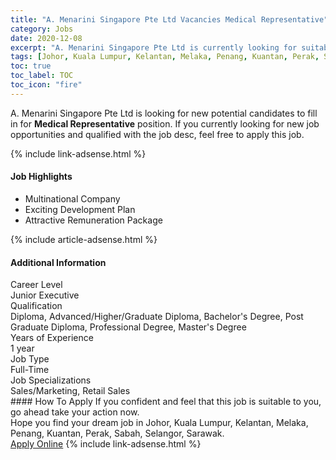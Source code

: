 ```yaml
---
title: "A. Menarini Singapore Pte Ltd Vacancies Medical Representative" 
category: Jobs 
date: 2020-12-08 
excerpt: "A. Menarini Singapore Pte Ltd is currently looking for suitable person to fill in the Medical Representative which positioned at Johor, Kuala Lumpur, Kelantan, Melaka, Penang, Kuantan, Perak, Sabah, Selangor, Sarawak" 
tags: [Johor, Kuala Lumpur, Kelantan, Melaka, Penang, Kuantan, Perak, Sabah, Selangor, Sarawak] 
toc: true 
toc_label: TOC 
toc_icon: "fire" 
--- 
```


<p>A. Menarini Singapore Pte Ltd is looking for new potential candidates to fill in for <b>Medical Representative</b> position. If you currently looking for new job opportunities and qualified with the job desc, feel free to apply this job.
</p>{% include link-adsense.html %} 
<div><div><div><h4>Job Highlights</h4></div></div><div><ul><li><div><div><div><div></div></div></div><div><span>Multinational Company</span></div></div></li><li><div><div><div><div></div></div></div><div><span>Exciting Development Plan</span></div></div></li><li><div><div><div><div></div></div></div><div><span>Attractive Remuneration Package</span></div></div></li></ul></div></div> 
{% include article-adsense.html %} 
<div><div><div><h4>Additional Information</h4></div></div><div><div><div><div><div><div><div><div><span>Career Level</span></div></div><div><span>Junior Executive</span></div></div></div></div><div><div><div><div><div><span>Qualification</span></div></div><div><span>Diploma, Advanced/Higher/Graduate Diploma, Bachelor's Degree, Post Graduate Diploma, Professional Degree, Master's Degree</span></div></div></div></div><div><div><div><div><div><span>Years of Experience</span></div></div><div><span>1 year</span></div></div></div></div><div><div><div><div><div><span>Job Type</span></div></div><div><span>Full-Time</span></div></div></div></div><div><div><div><div><div><span>Job Specializations</span></div></div><div><span>Sales/Marketing, Retail Sales</span></div></div></div></div></div></div></div></div> 
#### How To Apply 
If you confident and feel that this job is suitable to you, go ahead take your action now. <br/> 
Hope you find your dream job in Johor, Kuala Lumpur, Kelantan, Melaka, Penang, Kuantan, Perak, Sabah, Selangor, Sarawak. <br/> 
<a href="https://www.jobstreet.com.my/en/job/medical-representative-4439321?jobId=jobstreet-my-job-4439321&sectionRank=14&token=0~e77e977c-a413-4f53-af5b-e15a407bc466&fr=SRP%20View%20In%20New%20Ta" class="btn btn--info" target="_blank" rel="nofollow noopenner">Apply Online</a> 
{% include link-adsense.html %} 